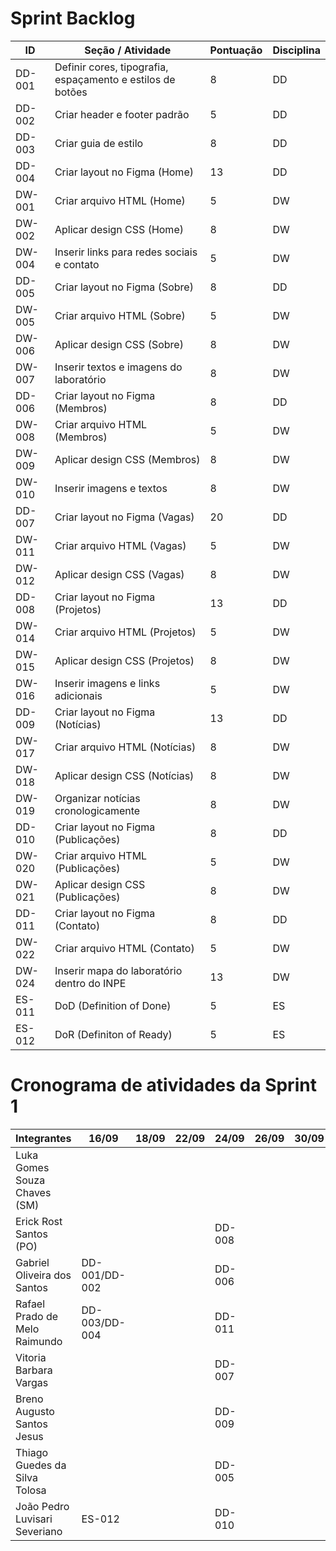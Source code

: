 # Sprint Backlog

| ID     | Seção / Atividade | Pontuação | Disciplina |
|--------|-------------------|-----------|------------|
| DD-001 | Definir cores, tipografia, espaçamento e estilos de botões | 8  | DD |
| DD-002 | Criar header e footer padrão | 5  | DD |
| DD-003 | Criar guia de estilo | 8  | DD |
| DD-004 | Criar layout no Figma (Home) | 13 | DD |
| DW-001 | Criar arquivo HTML (Home) | 5  | DW |
| DW-002 | Aplicar design CSS (Home) | 8  | DW |
| DW-004 | Inserir links para redes sociais e contato | 5  | DW |
| DD-005 | Criar layout no Figma (Sobre) | 8  | DD |
| DW-005 | Criar arquivo HTML (Sobre) | 5  | DW |
| DW-006 | Aplicar design CSS (Sobre) | 8  | DW |
| DW-007 | Inserir textos e imagens do laboratório | 8  | DW |
| DD-006 | Criar layout no Figma (Membros) | 8  | DD |
| DW-008 | Criar arquivo HTML (Membros) | 5  | DW |
| DW-009 | Aplicar design CSS (Membros) | 8  | DW |
| DW-010 | Inserir imagens e textos | 8  | DW |
| DD-007 | Criar layout no Figma (Vagas) | 20 | DD |
| DW-011 | Criar arquivo HTML (Vagas) | 5  | DW |
| DW-012 | Aplicar design CSS (Vagas) | 8  | DW |
| DD-008 | Criar layout no Figma (Projetos) | 13 | DD |x g4 
| DW-014 | Criar arquivo HTML (Projetos) | 5  | DW |
| DW-015 | Aplicar design CSS (Projetos) | 8  | DW |
| DW-016 | Inserir imagens e links adicionais | 5  | DW |
| DD-009 | Criar layout no Figma (Notícias) | 13 | DD | 1 |
| DW-017 | Criar arquivo HTML (Notícias) | 8  | DW | 1 |
| DW-018 | Aplicar design CSS (Notícias) | 8  | DW | 1 |
| DW-019 | Organizar notícias cronologicamente | 8  | DW |
| DD-010 | Criar layout no Figma (Publicações) | 8  | DD |
| DW-020 | Criar arquivo HTML (Publicações) | 5  | DW |
| DW-021 | Aplicar design CSS (Publicações) | 8  | DW |
| DD-011 | Criar layout no Figma (Contato) | 8  | DD |
| DW-022 | Criar arquivo HTML (Contato) | 5  | DW |
| DW-024 | Inserir mapa do laboratório dentro do INPE | 13 | DW |
| ES-011 | DoD (Definition of Done) | 5 | ES | 1 |
| ES-012 | DoR (Definiton of Ready) | 5 | ES | 1 |


# Cronograma de atividades da Sprint 1

| Integrantes                      | 16/09       | 18/09 | 22/09 | 24/09         | 26/09 | 30/09 | 02/10 |
|----------------------------------|-------------|-------|-------|---------------|-------|-------|-------|
| Luka Gomes Souza Chaves (SM)     |             |       |       |               |       |       |       |
| Erick Rost Santos (PO)           |             |       |       | DD-008        |       |       |       |
| Gabriel Oliveira dos Santos      | DD-001/DD-002|       |       | DD-006        |       |       |       |
| Rafael Prado de Melo Raimundo    | DD-003/DD-004|       |       | DD-011        |       |       |       |
| Vitoria Barbara Vargas           |             |       |       | DD-007        |       |       |       |
| Breno Augusto Santos Jesus       |             |       |       | DD-009        |       |       |       |
| Thiago Guedes da Silva Tolosa    |             |       |       | DD-005        |       |       |       |
| João Pedro Luvisari Severiano    | ES-012      |       |       | DD-010        |       |       |       |
